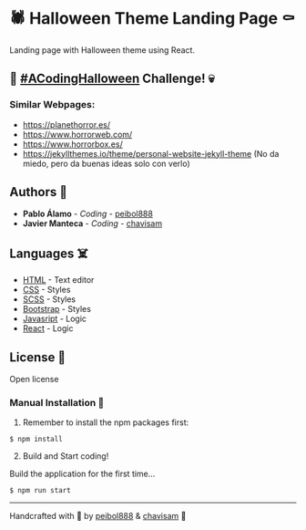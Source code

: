 # 🕷️ Halloween Theme Landing Page ⚰️

Landing page with Halloween theme using React.

## 🎃 [#ACodingHalloween](https://www.eventbrite.com/e/a-coding-halloween-challenge-tickets-191279822097) Challenge! 💀

### Similar Webpages:

* https://planethorror.es/
* https://www.horrorweb.com/
* https://www.horrorbox.es/
* https://jekyllthemes.io/theme/personal-website-jekyll-theme (No da miedo, pero da buenas ideas solo con verlo)

## Authors 🤡

* **Pablo Álamo** - *Coding* - [peibol888](https://github.com/peibol888)
* **Javier Manteca** - *Coding* - [chavisam](https://github.com/chavisam)

## Languages ☠️

* [HTML](https://es.wikipedia.org/wiki/HTML5) - Text editor
* [CSS](https://developer.mozilla.org/es/docs/Web/CSS) - Styles
* [SCSS](https://sass-lang.com/) - Styles
* [Bootstrap](https://getbootstrap.com/) - Styles
* [Javasript](https://developer.mozilla.org/es/docs/Web/JavaScript) - Logic
* [React](https://es.reactjs.org/) - Logic

## License 👻

Open license

### Manual Installation 🧟

1) Remember to install the npm packages first:
```
$ npm install
```

2) Build and Start coding!

Build the application for the first time...

```
$ npm run start
```

---
Handcrafted with 🖤 by [peibol888](https://github.com/peibol888) & [chavisam](https://github.com/chavisam) 🧛
